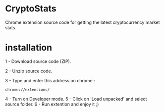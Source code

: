 # CryptoStats
Chrome extension source code for getting the latest cryptocurrency market stats.


# installation


1 - Download source code (ZIP).


2 - Unzip source code.


3 - Type and enter this address on chrome :

```
chrome://extensions/
```

4 - Turn on Developer mode.
5 - Click on 'Load unpacked' and select source folder.
6 - Run extention and enjoy it ;)
